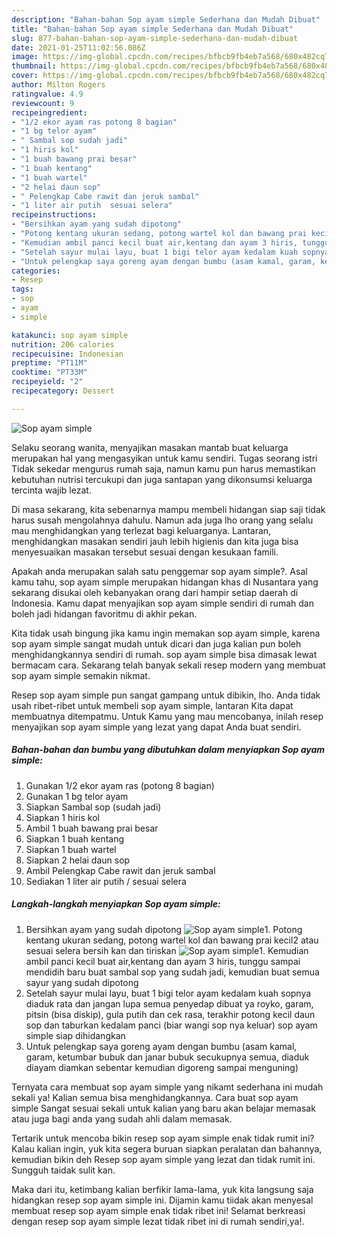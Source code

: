 ```yaml
---
description: "Bahan-bahan Sop ayam simple Sederhana dan Mudah Dibuat"
title: "Bahan-bahan Sop ayam simple Sederhana dan Mudah Dibuat"
slug: 877-bahan-bahan-sop-ayam-simple-sederhana-dan-mudah-dibuat
date: 2021-01-25T11:02:56.086Z
image: https://img-global.cpcdn.com/recipes/bfbcb9fb4eb7a568/680x482cq70/sop-ayam-simple-foto-resep-utama.jpg
thumbnail: https://img-global.cpcdn.com/recipes/bfbcb9fb4eb7a568/680x482cq70/sop-ayam-simple-foto-resep-utama.jpg
cover: https://img-global.cpcdn.com/recipes/bfbcb9fb4eb7a568/680x482cq70/sop-ayam-simple-foto-resep-utama.jpg
author: Milton Rogers
ratingvalue: 4.9
reviewcount: 9
recipeingredient:
- "1/2 ekor ayam ras potong 8 bagian"
- "1 bg telor ayam"
- " Sambal sop sudah jadi"
- "1 hiris kol"
- "1 buah bawang prai besar"
- "1 buah kentang"
- "1 buah wartel"
- "2 helai daun sop"
- " Pelengkap Cabe rawit dan jeruk sambal"
- "1 liter air putih  sesuai selera"
recipeinstructions:
- "Bersihkan ayam yang sudah dipotong"
- "Potong kentang ukuran sedang, potong wartel kol dan bawang prai kecil2 atau sesuai selera bersih kan dan tiriskan"
- "Kemudian ambil panci kecil buat air,kentang dan ayam 3 hiris, tunggu sampai mendidih baru buat sambal sop yang sudah jadi, kemudian buat semua sayur yang sudah dipotong"
- "Setelah sayur mulai layu, buat 1 bigi telor ayam kedalam kuah sopnya diaduk rata dan jangan lupa semua penyedap dibuat ya royko, garam, pitsin (bisa diskip), gula putih dan cek rasa, terakhir potong kecil daun sop dan taburkan kedalam panci (biar wangi sop nya keluar) sop ayam simple siap dihidangkan"
- "Untuk pelengkap saya goreng ayam dengan bumbu (asam kamal, garam, ketumbar bubuk dan janar bubuk secukupnya semua, diaduk diayam diamkan sebentar kemudian digoreng sampai menguning)"
categories:
- Resep
tags:
- sop
- ayam
- simple

katakunci: sop ayam simple 
nutrition: 206 calories
recipecuisine: Indonesian
preptime: "PT11M"
cooktime: "PT33M"
recipeyield: "2"
recipecategory: Dessert

---
```



![Sop ayam simple](https://img-global.cpcdn.com/recipes/bfbcb9fb4eb7a568/680x482cq70/sop-ayam-simple-foto-resep-utama.jpg)

Selaku seorang wanita, menyajikan masakan mantab buat keluarga merupakan hal yang mengasyikan untuk kamu sendiri. Tugas seorang istri Tidak sekedar mengurus rumah saja, namun kamu pun harus memastikan kebutuhan nutrisi tercukupi dan juga santapan yang dikonsumsi keluarga tercinta wajib lezat.

Di masa  sekarang, kita sebenarnya mampu membeli hidangan siap saji tidak harus susah mengolahnya dahulu. Namun ada juga lho orang yang selalu mau menghidangkan yang terlezat bagi keluarganya. Lantaran, menghidangkan masakan sendiri jauh lebih higienis dan kita juga bisa menyesuaikan masakan tersebut sesuai dengan kesukaan famili. 



Apakah anda merupakan salah satu penggemar sop ayam simple?. Asal kamu tahu, sop ayam simple merupakan hidangan khas di Nusantara yang sekarang disukai oleh kebanyakan orang dari hampir setiap daerah di Indonesia. Kamu dapat menyajikan sop ayam simple sendiri di rumah dan boleh jadi hidangan favoritmu di akhir pekan.

Kita tidak usah bingung jika kamu ingin memakan sop ayam simple, karena sop ayam simple sangat mudah untuk dicari dan juga kalian pun boleh menghidangkannya sendiri di rumah. sop ayam simple bisa dimasak lewat bermacam cara. Sekarang telah banyak sekali resep modern yang membuat sop ayam simple semakin nikmat.

Resep sop ayam simple pun sangat gampang untuk dibikin, lho. Anda tidak usah ribet-ribet untuk membeli sop ayam simple, lantaran Kita dapat membuatnya ditempatmu. Untuk Kamu yang mau mencobanya, inilah resep menyajikan sop ayam simple yang lezat yang dapat Anda buat sendiri.

<!--inarticleads1-->

##### Bahan-bahan dan bumbu yang dibutuhkan dalam menyiapkan Sop ayam simple:

1. Gunakan 1/2 ekor ayam ras (potong 8 bagian)
1. Gunakan 1 bg telor ayam
1. Siapkan  Sambal sop (sudah jadi)
1. Siapkan 1 hiris kol
1. Ambil 1 buah bawang prai besar
1. Siapkan 1 buah kentang
1. Siapkan 1 buah wartel
1. Siapkan 2 helai daun sop
1. Ambil  Pelengkap Cabe rawit dan jeruk sambal
1. Sediakan 1 liter air putih / sesuai selera




<!--inarticleads2-->

##### Langkah-langkah menyiapkan Sop ayam simple:

1. Bersihkan ayam yang sudah dipotong
<img src="https://img-global.cpcdn.com/steps/997c99f88be5ffbb/160x128cq70/sop-ayam-simple-langkah-memasak-1-foto.jpg" alt="Sop ayam simple">1. Potong kentang ukuran sedang, potong wartel kol dan bawang prai kecil2 atau sesuai selera bersih kan dan tiriskan
<img src="https://img-global.cpcdn.com/steps/147d45e20c97f85e/160x128cq70/sop-ayam-simple-langkah-memasak-2-foto.jpg" alt="Sop ayam simple">1. Kemudian ambil panci kecil buat air,kentang dan ayam 3 hiris, tunggu sampai mendidih baru buat sambal sop yang sudah jadi, kemudian buat semua sayur yang sudah dipotong
1. Setelah sayur mulai layu, buat 1 bigi telor ayam kedalam kuah sopnya diaduk rata dan jangan lupa semua penyedap dibuat ya royko, garam, pitsin (bisa diskip), gula putih dan cek rasa, terakhir potong kecil daun sop dan taburkan kedalam panci (biar wangi sop nya keluar) sop ayam simple siap dihidangkan
1. Untuk pelengkap saya goreng ayam dengan bumbu (asam kamal, garam, ketumbar bubuk dan janar bubuk secukupnya semua, diaduk diayam diamkan sebentar kemudian digoreng sampai menguning)




Ternyata cara membuat sop ayam simple yang nikamt sederhana ini mudah sekali ya! Kalian semua bisa menghidangkannya. Cara buat sop ayam simple Sangat sesuai sekali untuk kalian yang baru akan belajar memasak atau juga bagi anda yang sudah ahli dalam memasak.

Tertarik untuk mencoba bikin resep sop ayam simple enak tidak rumit ini? Kalau kalian ingin, yuk kita segera buruan siapkan peralatan dan bahannya, kemudian bikin deh Resep sop ayam simple yang lezat dan tidak rumit ini. Sungguh taidak sulit kan. 

Maka dari itu, ketimbang kalian berfikir lama-lama, yuk kita langsung saja hidangkan resep sop ayam simple ini. Dijamin kamu tiidak akan menyesal membuat resep sop ayam simple enak tidak ribet ini! Selamat berkreasi dengan resep sop ayam simple lezat tidak ribet ini di rumah sendiri,ya!.

